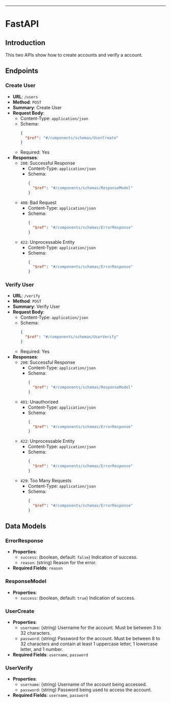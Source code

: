 
***
# FastAPI
## Introduction

This two APIs show how to create accounts and verify a account. 

## Endpoints

### Create User

- **URL**: `/users`
- **Method**: `POST`
- **Summary**: Create User
- **Request Body**:
  - Content-Type: `application/json`
  - Schema:
    ```json
    {
      "$ref": "#/components/schemas/UserCreate"
    }
    ```
  - Required: Yes
- **Responses**:
  - `200`: Successful Response
    - Content-Type: `application/json`
    - Schema:
      ```json
      {
        "$ref": "#/components/schemas/ResponseModel"
      }
      ```
  - `400`: Bad Request
    - Content-Type: `application/json`
    - Schema:
      ```json
      {
        "$ref": "#/components/schemas/ErrorResponse"
      }
      ```
  - `422`: Unprocessable Entity
    - Content-Type: `application/json`
    - Schema:
      ```json
      {
        "$ref": "#/components/schemas/ErrorResponse"
      }
      ```

### Verify User

- **URL**: `/verify`
- **Method**: `POST`
- **Summary**: Verify User
- **Request Body**:
  - Content-Type: `application/json`
  - Schema:
    ```json
    {
      "$ref": "#/components/schemas/UserVerify"
    }
    ```
  - Required: Yes
- **Responses**:
  - `200`: Successful Response
    - Content-Type: `application/json`
    - Schema:
      ```json
      {
        "$ref": "#/components/schemas/ResponseModel"
      }
      ```
  - `401`: Unauthorized
    - Content-Type: `application/json`
    - Schema:
      ```json
      {
        "$ref": "#/components/schemas/ErrorResponse"
      }
      ```
  - `422`: Unprocessable Entity
    - Content-Type: `application/json`
    - Schema:
      ```json
      {
        "$ref": "#/components/schemas/ErrorResponse"
      }
      ```
  - `429`: Too Many Requests
    - Content-Type: `application/json`
    - Schema:
      ```json
      {
        "$ref": "#/components/schemas/ErrorResponse"
      }
      ```

## Data Models

### ErrorResponse

- **Properties**:
  - `success`: (boolean, default: `false`) Indication of success.
  - `reason`: (string) Reason for the error.
- **Required Fields**: `reason`

### ResponseModel

- **Properties**:
  - `success`: (boolean, default: `true`) Indication of success.

### UserCreate

- **Properties**:
  - `username`: (string) Username for the account. Must be between 3 to 32 characters.
  - `password`: (string) Password for the account. Must be between 8 to 32 characters and contain at least 1 uppercase letter, 1 lowercase letter, and 1 number.
- **Required Fields**: `username`, `password`

### UserVerify

- **Properties**:
  - `username`: (string) Username of the account being accessed.
  - `password`: (string) Password being used to access the account.
- **Required Fields**: `username`, `password`
